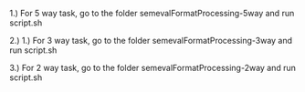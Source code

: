 1.) For 5 way task, go to the folder semevalFormatProcessing-5way and run script.sh

2.) 1.) For 3 way task, go to the folder semevalFormatProcessing-3way and run script.sh

3.) For 2 way task, go to the folder semevalFormatProcessing-2way and run script.sh

